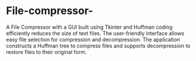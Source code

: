 # File-compressor-
A File Compressor with a GUI built using Tkinter and Huffman coding efficiently reduces the size of text files. The user-friendly interface allows easy file selection for compression and decompression. The application constructs a Huffman tree to compress files and supports decompression to restore files to their original form.
